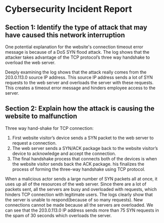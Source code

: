 # Cybersecurity Incident Report

## Section 1: Identify the type of attack that may have caused this network interruption

One potential explanation for the website's connection timeout error message is because of a DoS SYN flood attack. 
The log shows that the attacker takes advantage of the TCP protocol’s three way handshake to overload the web server. 

Deeply examining the log shows that the attack really comes from the 203.0.113.0 source IP address. This source IP address 
sends a lot of SYN requests to the web server and overloads the server with these requests. This creates a timeout error message 
and hinders employee access to the server. 

## Section 2: Explain how the attack is causing the website to malfunction
Three way hand-shake for TCP connection: 
1. First website visitor’s device sends a SYN packet to the web server to request a connection.
2. The web server sends a SYN/ACK package back to the website visitor’s device to acknowledge and accept the connection.
3.  The final handshake process that connects both of the devices is when the website visitor sends back the ACK package.
his finalizes the process of forming the three-way handshake using TCP protocol.

When a malicious actor sends a large number of SYN packets all at once, it uses up all of the resources of the web server. 
Since there are a lot of packets sent, all the servers are busy and overloaded with requests, which hinders TCP connection 
with legitimate users. The logs clearly show that the server is unable to respond(because of so many requests). New connections 
cannot be made because all the servers are overloaded. We can see that the 203.0.113.0 IP address sends more than 75 SYN requests 
in the spam of 30 seconds which overloads the server.


